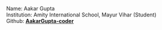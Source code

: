 Name: Aakar Gupta <br>
Institution: Amity International School, Mayur Vihar (Student) <br>
Github: [**AakarGupta-coder**](https://github.com/AakarGupta-coder)
